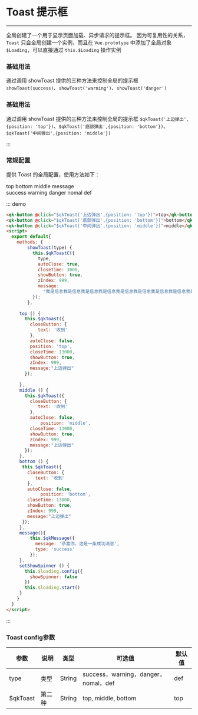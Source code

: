 # Toast 提示框
----
全局创建了一个用于显示页面加载、异步请求的提示框。
因为可复用性的关系，```Toast``` 只会全局创建一个实例，而且在 ```Vue.prototype``` 中添加了全局对象 ```$Loading```，可以直接通过 ```this.$Loading``` 操作实例
### 基础用法
通过调用 showToast 提供的三种方法来控制全局的提示框 ```showToast(success)```、```showToast('warning')```、```showToast('danger')```

### 基础用法
通过调用 showToast 提供的三种方法来控制全局的提示框 ```$qkToast('上边弹出',{position: 'top'})```、```$qkToast('底部弹出',{position: 'bottom'})```、```$qkToast('中间弹出',{position: 'middle'})```


:::

### 常规配置
提供 Toast 的全局配置，使用方法如下：

<div class="demo-block">
   <qk-button @click="top()">top</qk-button>
   <qk-button @click="bottom()">bottom</qk-button>
   <qk-button @click="middle()">middle</qk-button>
   <qk-button @click="message()">message</qk-button>
   
</div>
<div class="demo-block">
   <qk-button @click="showToast('success')">success</qk-button>
   <qk-button @click="showToast('warning')">warning</qk-button>
   <qk-button @click="showToast('danger')">danger</qk-button>
   <qk-button @click="showToast('nomal')">nomal</qk-button>
   <qk-button @click="showToast('def')">def</qk-button>
</div>



::: demo

```html
<qk-button @click="$qkToast('上边弹出',{position: 'top'})">top</qk-button>
<qk-button @click="$qkToast('底部弹出',{position: 'bottom'})">bottom</qk-button>
<qk-button @click="$qkToast('中间弹出',{position: 'middle'})">middle</qk-button>
<script>
  export default{
    methods: {
		showToast(type) {
		  this.$qkToastC({
		    type,
		    autoClose: true,
		    closeTime: 3000,
		    showButton: true,
		    zIndex: 999,
		    message:
		      "我是信息我是信息我是信息我是信息我是信息我是信息我是信息我是信息我是信息我是信息"
		  });
		},
		
     top () {
       this.$qkToast({
         closeButton: {
            text: '收到'
         },
         autoClose: false,
		 position: 'top',
         closeTime: 13000,
         showButton: true,
         zIndex: 999,
         message:"上边弹出"
       });
	   
     },
     middle () {
       this.$qkToast({
         closeButton: {
            text: '收到'
         },
         autoClose: false,
       		 position: 'middle',
         closeTime: 13000,
         showButton: true,
         zIndex: 999,
         message:"上边弹出"
       });
     },
     bottom () {
      this.$qkToast({
        closeButton: {
           text: '收到'
        },
        autoClose: false,
      		 position: 'bottom',
        closeTime: 13000,
        showButton: true,
        zIndex: 999,
        message:"上边弹出"
      });
     },
	 message(){
		 this.$qkMessage({
		   message: '恭喜你，这是一条成功消息',
		   type: 'success'
		 });
	 },
     setShowSpinner () {
       this.$loading.config({
         showSpinner: false
       })
       this.$loading.start()
     }
    }
  }
</script>
```

:::
### Toast config参数

| 参数      | 说明          | 类型      | 可选值                           | 默认值  |
|---------- |-------------- |---------- |--------------------------------  |-------- |
| type | 类型 | String | success，warning，danger，nomal，def | def |
| $qkToast | 第二种 | String | top, middle, bottom | top|

